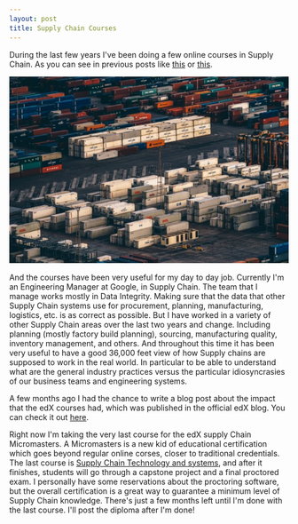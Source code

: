 ```yaml
---
layout: post
title: Supply Chain Courses
---
```



During the last few years I've been doing a few online courses in Supply Chain. As you can see in previous posts like [this](http://www.javiertordable.com/supply-chain-design-course/) or [this](http://www.javiertordable.com/supply-chain-micromaster/).


![Containers](/images/igor-ovsyannykov-151127.jpg)


And the courses have been very useful for my day to day job. Currently I'm an Engineering Manager at Google, in Supply Chain. The team that I manage works mostly in Data Integrity. Making sure that the data that other Supply Chain systems use for procurement, planning, manufacturing, logistics, etc. is as correct as possible. But I have worked in a variety of other Supply Chain areas over the last two years and change. Including planning (mostly factory build planning), sourcing, manufacturing quality, inventory management, and others. And throughout this time it has been very useful to have a good 36,000 feet view of how Supply chains are supposed to work in the real world. In particular to be able to understand what are the general industry practices versus the particular idiosyncrasies of our business teams and engineering systems.

A few months ago I had the chance to write a blog post about the impact that the edX courses had, which was published in the official edX blog. You can check it out [here](http://blog.edx.org/javier-widening-perspective-of-googles-supply-chain).

Right now I'm taking the very last course for the edX supply Chain Micromasters. A Micromasters is a new kid of educational certification which goes beyond regular online corses, closer to traditional credentials. The last course is [Supply Chain Technology and systems](https://www.edx.org/course/supply-chain-technology-systems-mitx-ctl-sc4x-0), and after it finishes, students will go through a capstone project and a final proctored exam. I personally have some reservations about the proctoring software, but the overall certification is a great way to guarantee a minimum level of Supply Chain knowledge. There's just a few months left until I'm done with the last course. I'll post the diploma after I'm done!

